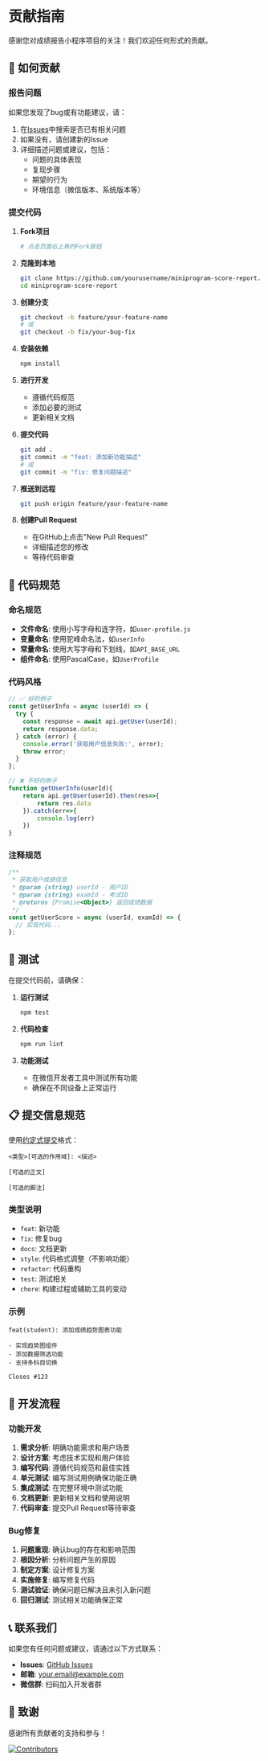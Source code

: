 # 贡献指南

感谢您对成绩报告小程序项目的关注！我们欢迎任何形式的贡献。

## 🤝 如何贡献

### 报告问题

如果您发现了bug或有功能建议，请：

1. 在[Issues](https://github.com/yourusername/miniprogram-score-report/issues)中搜索是否已有相关问题
2. 如果没有，请创建新的Issue
3. 详细描述问题或建议，包括：
   - 问题的具体表现
   - 复现步骤
   - 期望的行为
   - 环境信息（微信版本、系统版本等）

### 提交代码

1. **Fork项目**
   ```bash
   # 点击页面右上角的Fork按钮
   ```

2. **克隆到本地**
   ```bash
   git clone https://github.com/yourusername/miniprogram-score-report.git
   cd miniprogram-score-report
   ```

3. **创建分支**
   ```bash
   git checkout -b feature/your-feature-name
   # 或
   git checkout -b fix/your-bug-fix
   ```

4. **安装依赖**
   ```bash
   npm install
   ```

5. **进行开发**
   - 遵循代码规范
   - 添加必要的测试
   - 更新相关文档

6. **提交代码**
   ```bash
   git add .
   git commit -m "feat: 添加新功能描述"
   # 或
   git commit -m "fix: 修复问题描述"
   ```

7. **推送到远程**
   ```bash
   git push origin feature/your-feature-name
   ```

8. **创建Pull Request**
   - 在GitHub上点击"New Pull Request"
   - 详细描述您的修改
   - 等待代码审查

## 📝 代码规范

### 命名规范

- **文件命名**: 使用小写字母和连字符，如`user-profile.js`
- **变量命名**: 使用驼峰命名法，如`userInfo`
- **常量命名**: 使用大写字母和下划线，如`API_BASE_URL`
- **组件命名**: 使用PascalCase，如`UserProfile`

### 代码风格

```javascript
// ✅ 好的例子
const getUserInfo = async (userId) => {
  try {
    const response = await api.getUser(userId);
    return response.data;
  } catch (error) {
    console.error('获取用户信息失败:', error);
    throw error;
  }
};

// ❌ 不好的例子
function getUserInfo(userId){
    return api.getUser(userId).then(res=>{
        return res.data
    }).catch(err=>{
        console.log(err)
    })
}
```

### 注释规范

```javascript
/**
 * 获取用户成绩信息
 * @param {string} userId - 用户ID
 * @param {string} examId - 考试ID
 * @returns {Promise<Object>} 返回成绩数据
 */
const getUserScore = async (userId, examId) => {
  // 实现代码...
};
```

## 🧪 测试

在提交代码前，请确保：

1. **运行测试**
   ```bash
   npm test
   ```

2. **代码检查**
   ```bash
   npm run lint
   ```

3. **功能测试**
   - 在微信开发者工具中测试所有功能
   - 确保在不同设备上正常运行

## 📋 提交信息规范

使用[约定式提交](https://www.conventionalcommits.org/zh-hans/)格式：

```
<类型>[可选的作用域]: <描述>

[可选的正文]

[可选的脚注]
```

### 类型说明

- `feat`: 新功能
- `fix`: 修复bug
- `docs`: 文档更新
- `style`: 代码格式调整（不影响功能）
- `refactor`: 代码重构
- `test`: 测试相关
- `chore`: 构建过程或辅助工具的变动

### 示例

```
feat(student): 添加成绩趋势图表功能

- 实现趋势图组件
- 添加数据筛选功能
- 支持多科目切换

Closes #123
```

## 🎯 开发流程

### 功能开发

1. **需求分析**: 明确功能需求和用户场景
2. **设计方案**: 考虑技术实现和用户体验
3. **编写代码**: 遵循代码规范和最佳实践
4. **单元测试**: 编写测试用例确保功能正确
5. **集成测试**: 在完整环境中测试功能
6. **文档更新**: 更新相关文档和使用说明
7. **代码审查**: 提交Pull Request等待审查

### Bug修复

1. **问题重现**: 确认bug的存在和影响范围
2. **根因分析**: 分析问题产生的原因
3. **制定方案**: 设计修复方案
4. **实施修复**: 编写修复代码
5. **测试验证**: 确保问题已解决且未引入新问题
6. **回归测试**: 测试相关功能确保正常

## 📞 联系我们

如果您有任何问题或建议，请通过以下方式联系：

- **Issues**: [GitHub Issues](https://github.com/yourusername/miniprogram-score-report/issues)
- **邮箱**: your.email@example.com
- **微信群**: 扫码加入开发者群

## 🙏 致谢

感谢所有贡献者的支持和参与！

[![Contributors](https://contrib.rocks/image?repo=yourusername/miniprogram-score-report)](https://github.com/yourusername/miniprogram-score-report/graphs/contributors) 